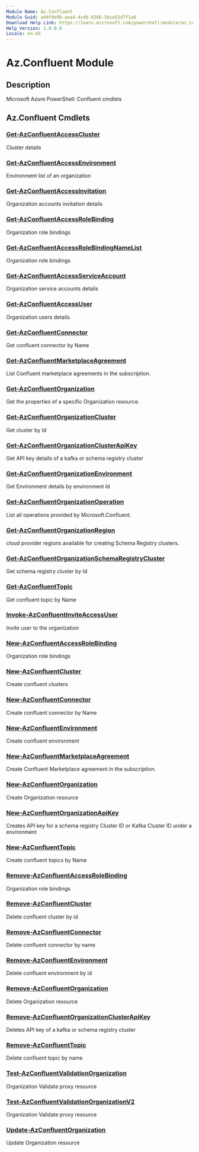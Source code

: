 ```yaml
---
Module Name: Az.Confluent
Module Guid: ad4fde9b-aea4-4cdb-8366-5bce51d7f1a6
Download Help Link: https://learn.microsoft.com/powershell/module/az.confluent
Help Version: 1.0.0.0
Locale: en-US
---
```


# Az.Confluent Module
## Description
Microsoft Azure PowerShell: Confluent cmdlets

## Az.Confluent Cmdlets
### [Get-AzConfluentAccessCluster](Get-AzConfluentAccessCluster.md)
Cluster details

### [Get-AzConfluentAccessEnvironment](Get-AzConfluentAccessEnvironment.md)
Environment list of an organization

### [Get-AzConfluentAccessInvitation](Get-AzConfluentAccessInvitation.md)
Organization accounts invitation details

### [Get-AzConfluentAccessRoleBinding](Get-AzConfluentAccessRoleBinding.md)
Organization role bindings

### [Get-AzConfluentAccessRoleBindingNameList](Get-AzConfluentAccessRoleBindingNameList.md)
Organization role bindings

### [Get-AzConfluentAccessServiceAccount](Get-AzConfluentAccessServiceAccount.md)
Organization service accounts details

### [Get-AzConfluentAccessUser](Get-AzConfluentAccessUser.md)
Organization users details

### [Get-AzConfluentConnector](Get-AzConfluentConnector.md)
Get confluent connector by Name

### [Get-AzConfluentMarketplaceAgreement](Get-AzConfluentMarketplaceAgreement.md)
List Confluent marketplace agreements in the subscription.

### [Get-AzConfluentOrganization](Get-AzConfluentOrganization.md)
Get the properties of a specific Organization resource.

### [Get-AzConfluentOrganizationCluster](Get-AzConfluentOrganizationCluster.md)
Get cluster by Id

### [Get-AzConfluentOrganizationClusterApiKey](Get-AzConfluentOrganizationClusterApiKey.md)
Get API key details of a kafka or schema registry cluster

### [Get-AzConfluentOrganizationEnvironment](Get-AzConfluentOrganizationEnvironment.md)
Get Environment details by environment Id

### [Get-AzConfluentOrganizationOperation](Get-AzConfluentOrganizationOperation.md)
List all operations provided by Microsoft.Confluent.

### [Get-AzConfluentOrganizationRegion](Get-AzConfluentOrganizationRegion.md)
cloud provider regions available for creating Schema Registry clusters.

### [Get-AzConfluentOrganizationSchemaRegistryCluster](Get-AzConfluentOrganizationSchemaRegistryCluster.md)
Get schema registry cluster by Id

### [Get-AzConfluentTopic](Get-AzConfluentTopic.md)
Get confluent topic by Name

### [Invoke-AzConfluentInviteAccessUser](Invoke-AzConfluentInviteAccessUser.md)
Invite user to the organization

### [New-AzConfluentAccessRoleBinding](New-AzConfluentAccessRoleBinding.md)
Organization role bindings

### [New-AzConfluentCluster](New-AzConfluentCluster.md)
Create confluent clusters

### [New-AzConfluentConnector](New-AzConfluentConnector.md)
Create confluent connector by Name

### [New-AzConfluentEnvironment](New-AzConfluentEnvironment.md)
Create confluent environment

### [New-AzConfluentMarketplaceAgreement](New-AzConfluentMarketplaceAgreement.md)
Create Confluent Marketplace agreement in the subscription.

### [New-AzConfluentOrganization](New-AzConfluentOrganization.md)
Create Organization resource

### [New-AzConfluentOrganizationApiKey](New-AzConfluentOrganizationApiKey.md)
Creates API key for a schema registry Cluster ID or Kafka Cluster ID under a environment

### [New-AzConfluentTopic](New-AzConfluentTopic.md)
Create confluent topics by Name

### [Remove-AzConfluentAccessRoleBinding](Remove-AzConfluentAccessRoleBinding.md)
Organization role bindings

### [Remove-AzConfluentCluster](Remove-AzConfluentCluster.md)
Delete confluent cluster by id

### [Remove-AzConfluentConnector](Remove-AzConfluentConnector.md)
Delete confluent connector by name

### [Remove-AzConfluentEnvironment](Remove-AzConfluentEnvironment.md)
Delete confluent environment by id

### [Remove-AzConfluentOrganization](Remove-AzConfluentOrganization.md)
Delete Organization resource

### [Remove-AzConfluentOrganizationClusterApiKey](Remove-AzConfluentOrganizationClusterApiKey.md)
Deletes API key of a kafka or schema registry cluster

### [Remove-AzConfluentTopic](Remove-AzConfluentTopic.md)
Delete confluent topic by name

### [Test-AzConfluentValidationOrganization](Test-AzConfluentValidationOrganization.md)
Organization Validate proxy resource

### [Test-AzConfluentValidationOrganizationV2](Test-AzConfluentValidationOrganizationV2.md)
Organization Validate proxy resource

### [Update-AzConfluentOrganization](Update-AzConfluentOrganization.md)
Update Organization resource

